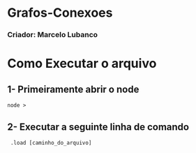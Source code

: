 # Grafos-Conexoes

### Criador: Marcelo Lubanco
  
# Como Executar o arquivo

## 1- Primeiramente abrir o node
``` node
node >
```


## 2- Executar a seguinte linha de comando 
```node
 .load [caminho_do_arquivo]
```
